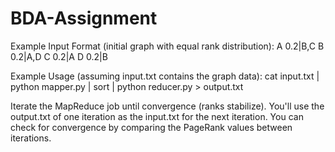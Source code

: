 # BDA-Assignment


Example Input Format (initial graph with equal rank distribution):
A	0.2|B,C
B	0.2|A,D
C	0.2|A
D	0.2|B

Example Usage (assuming input.txt contains the graph data):
cat input.txt | python mapper.py | sort | python reducer.py > output.txt

Iterate the MapReduce job until convergence (ranks stabilize).
You'll use the output.txt of one iteration as the input.txt for the next iteration.
You can check for convergence by comparing the PageRank values between iterations.
